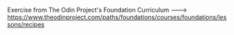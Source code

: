 Exercise from The Odin Project's Foundation Curriculum ---> https://www.theodinproject.com/paths/foundations/courses/foundations/lessons/recipes
